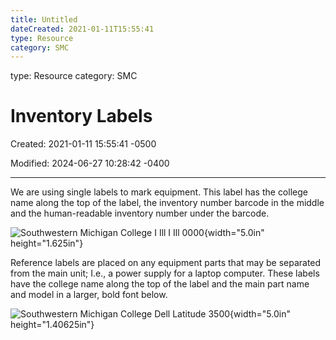 ```yaml
---
title: Untitled
dateCreated: 2021-01-11T15:55:41
type: Resource
category: SMC
---
```

type: Resource
category: SMC

# Inventory Labels

Created: 2021-01-11 15:55:41 -0500

Modified: 2024-06-27 10:28:42 -0400

---

We are using single labels to mark equipment. This label has the college name along the top of the label, the inventory number barcode in the middle and the human-readable inventory number under the barcode.



![Southwestern Michigan College I Ill I Ill 0000 ](../../Attachments/General-Technician-Inventory-Labels-image1.jpeg){width="5.0in" height="1.625in"}











Reference labels are placed on any equipment parts that may be separated from the main unit; I.e., a power supply for a laptop computer. These labels have the college name along the top of the label and the main part name and model in a larger, bold font below.



![Southwestern Michigan College Dell Latitude 3500 ](../../Attachments/General-Technician-Inventory-Labels-image2.jpeg){width="5.0in" height="1.40625in"}




